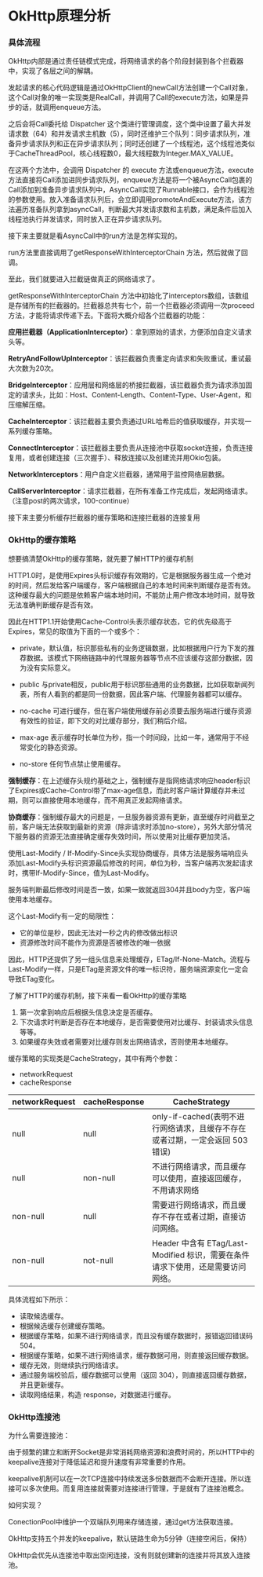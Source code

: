 # OkHttp原理分析

### 具体流程

OkHttp内部是通过责任链模式完成，将网络请求的各个阶段封装到各个拦截器中，实现了各层之间的解耦。

发起请求的核心代码逻辑是通过OkHttpClient的newCall方法创建一个Call对象，这个Call对象的唯一实现类是RealCall，并调用了Call的execute方法，如果是异步的话，就调用enqueue方法。

之后会将Call委托给 Dispatcher 这个类进行管理调度，这个类中设置了最大并发请求数（64）和并发请求主机数（5），同时还维护三个队列：同步请求队列，准备异步请求队列和正在异步请求队列；同时还创建了一个线程池，这个线程池类似于CacheThreadPool，核心线程数0，最大线程数为Integer.MAX_VALUE。

在这两个方法中，会调用 Dispatcher 的 execute 方法或enqueue方法，execute方法直接将Call添加进同步请求队列，enqueue方法是将一个被AsyncCall包裹的Call添加到准备异步请求队列中，AsyncCall实现了Runnable接口，会作为线程池的参数使用。放入准备请求队列后，会立即调用promoteAndExecute方法，该方法遍历准备队列拿到asyncCall，判断最大并发请求数和主机数，满足条件后加入线程池执行并发请求，同时放入正在异步请求队列。

接下来主要就是看AsyncCall中的run方法是怎样实现的。

run方法里直接调用了getResponseWithInterceptorChain 方法，然后就做了回调。

至此，我们就要进入拦截链做真正的网络请求了。

getResponseWithInterceptorChain 方法中初始化了interceptors数组，该数组是存储所有的拦截器的。拦截器总共有七个，前一个拦截器必须调用一次proceed方法，才能将请求传递下去。下面将大概介绍各个拦截器的功能：

**应用拦截器（ApplicationInterceptor）**：拿到原始的请求，方便添加自定义请求头等。

**RetryAndFollowUpInterceptor**：该拦截器负责重定向请求和失败重试，重试最大次数为20次。

**BridgeInterceptor**：应用层和网络层的桥接拦截器，该拦截器负责为请求添加固定的请求头，比如：Host、Content-Length、Content-Type、User-Agent，和压缩解压缩。

**CacheInterceptor**：该拦截器主要负责通过URL哈希后的值获取缓存，并实现一系列缓存策略。

**ConnectInterceptor**：该拦截器主要负责从连接池中获取socket连接，负责连接复用，或者创建连接（三次握手）、释放连接以及创建流并用Okio包装。

**NetworkInterceptors**：用户自定义拦截器，通常用于监控网络层数据。

**CallServerInterceptor**：请求拦截器，在所有准备工作完成后，发起网络请求。（注意post的两次请求，100-continue）



接下来主要分析缓存拦截器的缓存策略和连接拦截器的连接复用

### OkHttp的缓存策略

想要搞清楚OkHttp的缓存策略，就先要了解HTTP的缓存机制

HTTP1.0时，是使用Expires头标识缓存有效期的，它是根据服务器生成一个绝对的时间，然后发给客户端缓存，客户端根据自己的本地时间来判断缓存是否有效。这种缓存最大的问题是依赖客户端本地时间，不能防止用户修改本地时间，就导致无法准确判断缓存是否有效。

因此在HTTP1.1开始使用Cache-Control头表示缓存状态，它的优先级高于Expires，常见的取值为下面的一个或多个：

* private，默认值，标识那些私有的业务逻辑数据，比如根据用户行为下发的推荐数据。该模式下网络链路中的代理服务器等节点不应该缓存这部分数据，因为没有实际意义。

* public 与private相反，public用于标识那些通用的业务数据，比如获取新闻列表，所有人看到的都是同一份数据，因此客户端、代理服务器都可以缓存。

* no-cache 可进行缓存，但在客户端使用缓存前必须要去服务端进行缓存资源有效性的验证，即下文的对比缓存部分，我们稍后介绍。

* max-age 表示缓存时长单位为秒，指一个时间段，比如一年，通常用于不经常变化的静态资源。

* no-store 任何节点禁止使用缓存。

**强制缓存**：在上述缓存头规约基础之上，强制缓存是指网络请求响应header标识了Expires或Cache-Control带了max-age信息，而此时客户端计算缓存并未过期，则可以直接使用本地缓存，而不用真正发起网络请求。

**协商缓存**：强制缓存最大的问题是，一旦服务器资源有更新，直至缓存时间截至之前，客户端无法获取到最新的资源（除非请求时添加no-store），另外大部分情况下服务器的资源无法直接确定缓存失效时间，所以使用对比缓存更加灵活。

使用Last-Modify / If-Modify-Since头实现协商缓存，具体方法是服务端响应头添加Last-Modify头标识资源最后修改的时间，单位为秒，当客户端再次发起请求时，携带If-Modify-Since，值为Last-Modify。

服务端判断最后修改时间是否一致，如果一致就返回304并且body为空，客户端使用本地缓存。

这个Last-Modify有一定的局限性：

* 它的单位是秒，因此无法对一秒之内的修改做出标识
* 资源修改时间不能作为资源是否被修改的唯一依据

因此，HTTP还提供了另一组头信息来处理缓存，ETag/If-None-Match。流程与Last-Modify一样，只是ETag是资源文件的唯一标识符，服务端资源变化一定会导致ETag变化。

了解了HTTP的缓存机制，接下来看一看OkHttp的缓存策略

1. 第一次拿到响应后根据头信息决定是否缓存。
2. 下次请求时判断是否存在本地缓存，是否需要使用对比缓存、封装请求头信息等等。
3. 如果缓存失效或者需要对比缓存则发出网络请求，否则使用本地缓存。

缓存策略的实现类是CacheStrategy，其中有两个参数：

* networkRequest
* cacheResponse

| networkRequest | cacheResponse | CacheStrategy                                                |
| -------------- | ------------- | ------------------------------------------------------------ |
| null           | null          | only-if-cached(表明不进行网络请求，且缓存不存在或者过期，一定会返回 503 错误) |
| null           | non-null      | 不进行网络请求，而且缓存可以使用，直接返回缓存，不用请求网络 |
| non-null       | null          | 需要进行网络请求，而且缓存不存在或者过期，直接访问网络。     |
| non-null       | not-null      | Header 中含有 ETag/Last-Modified 标识，需要在条件请求下使用，还是需要访问网络。 |

具体流程如下所示：

- 读取候选缓存。
- 根据候选缓存创建缓存策略。
- 根据缓存策略，如果不进行网络请求，而且没有缓存数据时，报错返回错误码 504。
- 根据缓存策略，如果不进行网络请求，缓存数据可用，则直接返回缓存数据。
- 缓存无效，则继续执行网络请求。
- 通过服务端校验后，缓存数据可以使用（返回 304），则直接返回缓存数据，并且更新缓存。
- 读取网络结果，构造 response，对数据进行缓存。

### OkHttp连接池

为什么需要连接池：

由于频繁的建立和断开Socket是非常消耗网络资源和浪费时间的，所以HTTP中的keepalive连接对于降低延迟和提升速度有非常重要的作用。

keepalive机制可以在一次TCP连接中持续发送多份数据而不会断开连接。所以连接可以多次使用。而复用连接就需要对连接进行管理，于是就有了连接池概念。

如何实现？

ConectionPool中维护一个双端队列用来存储连接，通过get方法获取连接。

OkHttp支持五个并发的keepalive，默认链路生命为5分钟（连接空闲后，保持）

OkHttp会优先从连接池中取出空闲连接，没有则就创建新的连接并将其放入连接池。